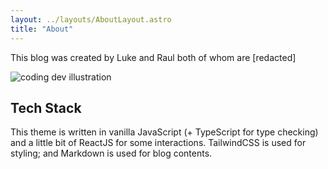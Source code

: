 ```yaml
---
layout: ../layouts/AboutLayout.astro
title: "About"
---
```


This blog was created by Luke and Raul both of whom are [redacted]

<div>
  <img src="/assets/dev.svg" class="sm:w-1/2 mx-auto" alt="coding dev illustration">
</div>

## Tech Stack

This theme is written in vanilla JavaScript (+ TypeScript for type checking) and a little bit of ReactJS for some interactions. TailwindCSS is used for styling; and Markdown is used for blog contents.
